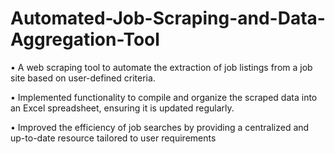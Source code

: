 # Automated-Job-Scraping-and-Data-Aggregation-Tool
• A web scraping tool to automate the extraction of job listings from a job site based on user-defined criteria.

• Implemented functionality to compile and organize the scraped data into an Excel spreadsheet, ensuring it is updated regularly.

• Improved the efficiency of job searches by providing a centralized and up-to-date resource tailored to user requirements

